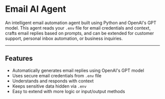 # Email AI Agent

An intelligent email automation agent built using Python and OpenAI's GPT model. This agent reads your `.env` file for email credentials and context, crafts email replies based on prompts, and can be extended for customer support, personal inbox automation, or business inquiries.

---

## Features

- Automatically generates email replies using OpenAI's GPT model
- Uses secure email credentials from `.env` file
- Understands and responds with context
- Keeps sensitive data hidden via `.env`
- Easy to extend with more logic or input/output methods

